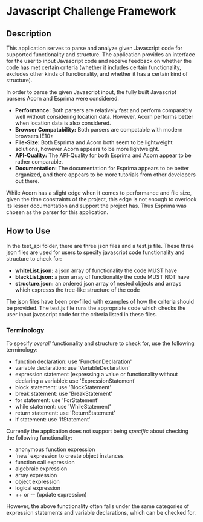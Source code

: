 # Javascript Challenge Framework

## Description
This application serves to parse and analyze given Javascript code for supported 
functionality and structure. The application provides an interface for the user
to input Javascript code and receive feedback on whether the code has met 
certain criteria (whether it includes certain functionality, excludes other kinds
of functionality, and whether it has a certain kind of structure).

In order to parse the given Javascript input, the fully built Javascript parsers
Acorn and Esprima were considered. 

* __Performance:__ Both parsers are relatively fast and perform comparably well
without considering location data. However, Acorn performs better when location 
data is also considered.
* __Browser Compatability:__ Both parsers are compatable with modern browsers IE10+
* __File-Size:__ Both Esprima and Acorn both seem to be lightweight solutions, 
however Acorn appears to be more lightweight. 
* __API-Quality:__ The API-Quality for both Esprima and Acorn appear to be rather
comparable.
* __Documentation:__ The documentation for Esprima appears to be better organized,
and there appears to be more tutorials from other developers out there.

While Acorn has a slight edge when it comes to performance and file size, given 
the time constraints of the project, this edge is not enough to overlook its
lesser documentation and support the project has. Thus Esprima was chosen as the
parser for this application.

## How to Use

In the test_api folder, there are three json files and a test.js file. These three
json files are used for users to specify javascript code functionality and
structure to check for:

* __whiteList.json:__ a json array of functionality the code MUST have
* __blackList.json:__ a json array of functionality the code MUST NOT have
* __structure.json:__ an ordered json array of nested objects and arrays which 
expresss the tree-like structure of the code

The json files have been pre-filled with examples of how the criteria should be
provided. The test.js file runs the appropriate code which checks the user input 
javascript code for the criteria listed in these files. 

### Terminology

To specify _overall_ functionality and structure to check for, use the following 
terminology:

* function declaration: use 'FunctionDeclaration'
* variable declaration: use 'VariableDeclaration'
* expression statement (expressing a value or functionality without declaring a 
variable): use 'ExpressionStatement'
* block statement: use 'BlockStatement'
* break statement: use 'BreakStatement'
* for statement: use 'ForStatement'
* while statement: use 'WhileStatement'
* return statement: use 'ReturnStatement'
* if statement: use 'IfStatement'

Currently the application does not support being _specific_ about checking the 
following functionality:

* anonymous function expression
* 'new' expression to create object instances
* function call expression
* algebraic expression
* array expression
* object expression
* logical expression
* ++ or -- (update expression)

However, the above functionality often falls under the same categories of 
expression statements and variable declarations, which can be checked for.



